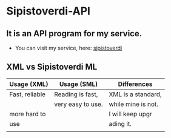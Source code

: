 # Sipistoverdi-API
## It is an API program for my service. 
- You can visit my service, here: [sipistoverdi](http://sipistoverdi.viewdns.net)
## XML vs Sipistoverdi ML 

| Usage (XML)    |  Usage (SML)      | Differences       |
| -------------- | ----------------- | ------------------|
| Fast, reliable | Reading is fast,  | XML is a standard,|
|                | very easy to use. | while mine is not.|
| more hard to   |                   | I will keep upgr  |
| use            |                   | ading it.         |
|                |                   |                   |
